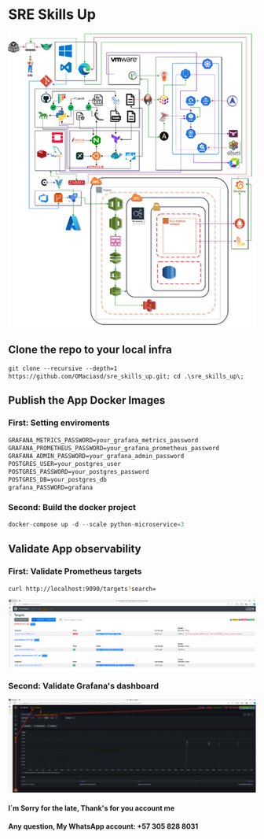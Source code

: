 # SRE Skills Up

![alt text][diagram]

## Clone the repo to your local infra

``` git
git clone --recursive --depth=1 https://github.com/OMaciasd/sre_skills_up.git; cd .\sre_skills_up\;
```

## Publish the App Docker Images

### First: Setting enviroments

``` .env
GRAFANA_METRICS_PASSWORD=your_grafana_metrics_password
GRAFANA_PROMETHEUS_PASSWORD=your_grafana_prometheus_password
GRAFANA_ADMIN_PASSWORD=your_grafana_admin_password
POSTGRES_USER=your_postgres_user
POSTGRES_PASSWORD=your_postgres_password
POSTGRES_DB=your_postgres_db
grafana_PASSWORD=grafana
```

### Second: Build the docker project

``` go
docker-compose up -d --scale python-microservice=3
```

## Validate App observability

### First: Validate Prometheus targets

``` bash
curl http://localhost:9090/targets?search=
```

![alt text][web]

### Second: Validate Grafana's dashboard

![alt text][grafana]

#### I´m Sorry for the late, Thank's for you account me

#### Any question, My WhatsApp account: +57 305 828 8031

[web]: assets/images/web.png
[diagram]: assets/images/diagram.png
[grafana]: assets/images/grafana.png
